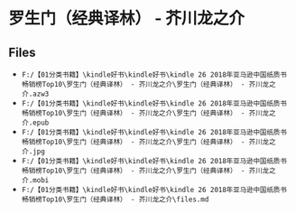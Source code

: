 # 罗生门（经典译林） - 芥川龙之介

## Files

- `F:/【01分类书籍】\kindle好书\kindle好书\kindle 26 2018年亚马逊中国纸质书畅销榜Top10\罗生门（经典译林） - 芥川龙之介\罗生门（经典译林） - 芥川龙之介.azw3`
- `F:/【01分类书籍】\kindle好书\kindle好书\kindle 26 2018年亚马逊中国纸质书畅销榜Top10\罗生门（经典译林） - 芥川龙之介\罗生门（经典译林） - 芥川龙之介.epub`
- `F:/【01分类书籍】\kindle好书\kindle好书\kindle 26 2018年亚马逊中国纸质书畅销榜Top10\罗生门（经典译林） - 芥川龙之介\罗生门（经典译林） - 芥川龙之介.jpg`
- `F:/【01分类书籍】\kindle好书\kindle好书\kindle 26 2018年亚马逊中国纸质书畅销榜Top10\罗生门（经典译林） - 芥川龙之介\罗生门（经典译林） - 芥川龙之介.mobi`
- `F:/【01分类书籍】\kindle好书\kindle好书\kindle 26 2018年亚马逊中国纸质书畅销榜Top10\罗生门（经典译林） - 芥川龙之介\files.md`
